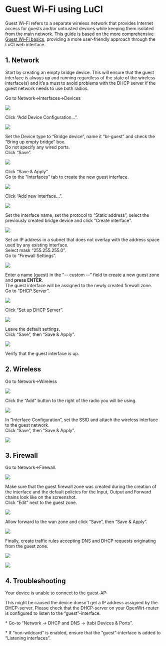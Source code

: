 # Guest Wi-Fi using LuCI

Guest Wi-Fi refers to a separate wireless network that provides Internet access for guests and/or untrusted devices while keeping them isolated from the main network. This guide is based on the more comprehensive [Guest Wi-Fi basics](/docs/guide-user/network/wifi/guestwifi/guest-wlan "docs:guide-user:network:wifi:guestwifi:guest-wlan"), providing a more user-friendly approach through the LuCI web interface.

## 1. Network

Start by creating an empty bridge device. This will ensure that the guest interface is always up and running regardless of the state of the wireless interface(s) and it’s a must to avoid problems with the DHCP server if the guest network needs to use both radios.

Go to Network→Interfaces→Devices

[![](/_media/media/doc/recipes/devices_page.png)](/_detail/media/doc/recipes/devices_page.png?id=docs%3Aguide-user%3Anetwork%3Awifi%3Aguestwifi%3Aconfiguration_webinterface "media:doc:recipes:devices_page.png")

Click “Add Device Configuration...”.

[![](/_media/media/doc/recipes/br_guest_dev.png)](/_detail/media/doc/recipes/br_guest_dev.png?id=docs%3Aguide-user%3Anetwork%3Awifi%3Aguestwifi%3Aconfiguration_webinterface "media:doc:recipes:br_guest_dev.png")

Set the Device type to “Bridge device”, name it “br-guest” and check the “Bring up empty bridge” box.  
Do not specify any wired ports.  
Click “Save”.

[![](/_media/media/doc/recipes/br_gue_added.png)](/_detail/media/doc/recipes/br_gue_added.png?id=docs%3Aguide-user%3Anetwork%3Awifi%3Aguestwifi%3Aconfiguration_webinterface "media:doc:recipes:br_gue_added.png")

Click “Save &amp; Apply”.  
Go to the “Interfaces” tab to create the new guest interface.

[![](/_media/media/doc/recipes/interfaces.png)](/_detail/media/doc/recipes/interfaces.png?id=docs%3Aguide-user%3Anetwork%3Awifi%3Aguestwifi%3Aconfiguration_webinterface "media:doc:recipes:interfaces.png")

Click “Add new interface...”.

[![](/_media/media/doc/recipes/add_new_interface.png)](/_detail/media/doc/recipes/add_new_interface.png?id=docs%3Aguide-user%3Anetwork%3Awifi%3Aguestwifi%3Aconfiguration_webinterface "media:doc:recipes:add_new_interface.png")

Set the interface name, set the protocol to “Static address”, select the previously created bridge device and click “Create interface”.

[![](/_media/media/doc/recipes/guest_int_ip.png)](/_detail/media/doc/recipes/guest_int_ip.png?id=docs%3Aguide-user%3Anetwork%3Awifi%3Aguestwifi%3Aconfiguration_webinterface "media:doc:recipes:guest_int_ip.png")

Set an IP address in a subnet that does not overlap with the address space used by any existing interface.  
Select mask “255.255.255.0”.  
Go to “Firewall Settings”.

[![](/_media/media/doc/recipes/create_zone.png)](/_detail/media/doc/recipes/create_zone.png?id=docs%3Aguide-user%3Anetwork%3Awifi%3Aguestwifi%3Aconfiguration_webinterface "media:doc:recipes:create_zone.png")

Enter a name (guest) in the “-- custom --” field to create a new guest zone and **press ENTER**.  
The guest interface will be assigned to the newly created firewall zone.  
Go to “DHCP Server”.

[![](/_media/media/doc/recipes/dhcp1.png)](/_detail/media/doc/recipes/dhcp1.png?id=docs%3Aguide-user%3Anetwork%3Awifi%3Aguestwifi%3Aconfiguration_webinterface "media:doc:recipes:dhcp1.png")

Click “Set up DHCP Server”.

[![](/_media/media/doc/recipes/dhcp2.png)](/_detail/media/doc/recipes/dhcp2.png?id=docs%3Aguide-user%3Anetwork%3Awifi%3Aguestwifi%3Aconfiguration_webinterface "media:doc:recipes:dhcp2.png")

Leave the default settings.  
Click “Save”, then “Save &amp; Apply”.

[![](/_media/media/doc/recipes/guest_int_up.png)](/_detail/media/doc/recipes/guest_int_up.png?id=docs%3Aguide-user%3Anetwork%3Awifi%3Aguestwifi%3Aconfiguration_webinterface "media:doc:recipes:guest_int_up.png")

Verify that the guest interface is up.

## 2. Wireless

Go to Network→Wireless

[![](/_media/media/doc/recipes/add_wifi.png)](/_detail/media/doc/recipes/add_wifi.png?id=docs%3Aguide-user%3Anetwork%3Awifi%3Aguestwifi%3Aconfiguration_webinterface "media:doc:recipes:add_wifi.png")

Click the “Add” button to the right of the radio you will be using.

[![](/_media/media/doc/recipes/wifi_setup.png)](/_detail/media/doc/recipes/wifi_setup.png?id=docs%3Aguide-user%3Anetwork%3Awifi%3Aguestwifi%3Aconfiguration_webinterface "media:doc:recipes:wifi_setup.png")

In “Interface Configuration”, set the SSID and attach the wireless interface to the guest network.  
Click “Save”, then “Save &amp; Apply”.

[![](/_media/media/doc/recipes/wifi_up.png)](/_detail/media/doc/recipes/wifi_up.png?id=docs%3Aguide-user%3Anetwork%3Awifi%3Aguestwifi%3Aconfiguration_webinterface "media:doc:recipes:wifi_up.png")

## 3. Firewall

Go to Network→Firewall.

[![](/_media/media/doc/recipes/zones1.png)](/_detail/media/doc/recipes/zones1.png?id=docs%3Aguide-user%3Anetwork%3Awifi%3Aguestwifi%3Aconfiguration_webinterface "media:doc:recipes:zones1.png")

Make sure that the guest firewall zone was created during the creation of the interface and the default policies for the Input, Output and Forward chains look like on the screenshot.  
Click “Edit” next to the guest zone.

[![](/_media/media/doc/recipes/forw.png)](/_detail/media/doc/recipes/forw.png?id=docs%3Aguide-user%3Anetwork%3Awifi%3Aguestwifi%3Aconfiguration_webinterface "media:doc:recipes:forw.png")

Allow forward to the wan zone and click “Save”, then “Save &amp; Apply”.

[![](/_media/media/doc/recipes/zones2.png)](/_detail/media/doc/recipes/zones2.png?id=docs%3Aguide-user%3Anetwork%3Awifi%3Aguestwifi%3Aconfiguration_webinterface "media:doc:recipes:zones2.png")

Finally, create traffic rules accepting DNS and DHCP requests originating from the guest zone.

[![](/_media/media/doc/recipes/traff1.png)](/_detail/media/doc/recipes/traff1.png?id=docs%3Aguide-user%3Anetwork%3Awifi%3Aguestwifi%3Aconfiguration_webinterface "media:doc:recipes:traff1.png")

[![](/_media/media/doc/recipes/traff2.png)](/_detail/media/doc/recipes/traff2.png?id=docs%3Aguide-user%3Anetwork%3Awifi%3Aguestwifi%3Aconfiguration_webinterface "media:doc:recipes:traff2.png")

## 4. Troubleshooting

Your device is unable to connect to the guest-AP:

This might be caused the device doesn't get a IP address assigned by the DHCP-server. Please check that the DHCP-server on your OpenWrt-router is configured to listen to the “guest”-interface.

\* Go-to “Network → DHCP and DNS → (tab) Devices &amp; Ports”.

\* If “non-wildcard” is enabled, ensure that the “guest”-interface is added to “Listening interfaces”.
